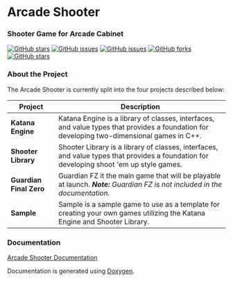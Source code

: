 # Arcade Shooter
### Shooter Game for Arcade Cabinet

[![GitHub stars](https://img.shields.io/badge/build-passing-brightgreen.svg?style=flat-square)](https://github.com/RDAppel/ArcadeShooter)
[![GitHub issues](https://img.shields.io/github/issues/RDAppel/ArcadeShooter.svg?style=flat-square)](https://github.com/RDAppel/ArcadeShooter/issues)
[![GitHub issues](https://img.shields.io/github/issues-closed/RDAppel/ArcadeShooter.svg?style=flat-square)](https://github.com/RDAppel/ArcadeShooter/issues)
[![GitHub forks](https://img.shields.io/github/forks/RDAppel/ArcadeShooter.svg?style=flat-square)](https://github.com/RDAppel/ArcadeShooter/network)
[![GitHub stars](https://img.shields.io/github/stars/RDAppel/ArcadeShooter.svg?style=flat-square)](https://github.com/RDAppel/ArcadeShooter/stargazers)

### About the Project
The Arcade Shooter is currently split into the four projects described below:

| **Project**             | **Description** |
| ----------------------- | --------------- |
| **Katana Engine**       | Katana Engine is a library of classes, interfaces, and value types that provides a foundation for developing two-dimensional games in C++. |
| **Shooter Library**     | Shooter Library is a library of classes, interfaces, and value types that provides a foundation for developing shoot 'em up style games. |
| **Guardian Final Zero** | Guardian FZ it the main game that will be playable at launch. _**Note:** Guardian FZ is not included in the documentation._ |
| **Sample**              | Sample is a sample game to use as a template for creating your own games utilizing the Katana Engine and Shooter Library. |

### Documentation
[Arcade Shooter Documentation](http://ryan-appel.com/arcade_shooter/api/)

Documentation is generated using [Doxygen](http://www.stack.nl/~dimitri/doxygen/index.html).
